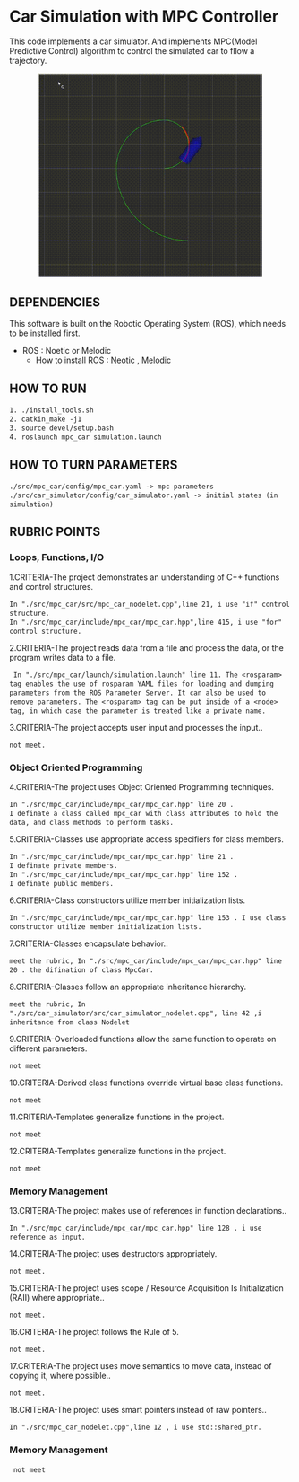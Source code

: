 #  Car Simulation with MPC Controller 

This code implements a car simulator. And implements MPC(Model Predictive Control) algorithm to control the simulated car to fllow a trajectory.

<p align="center">
    <img src="mpc.gif" width="400"/>
</p>

## DEPENDENCIES

This software is built on the Robotic Operating System (ROS), which needs to be installed first.

* ROS : Noetic or Melodic
  * How to install ROS : [Neotic](http://wiki.ros.org/noetic/Installation/Ubuntu) , [Melodic](https://wiki.ros.org/melodic)

## HOW TO RUN

```
1. ./install_tools.sh
2. catkin_make -j1
3. source devel/setup.bash
4. roslaunch mpc_car simulation.launch
```

## HOW TO TURN PARAMETERS

```
./src/mpc_car/config/mpc_car.yaml -> mpc parameters
./src/car_simulator/config/car_simulator.yaml -> initial states (in simulation)
```
## RUBRIC POINTS
### Loops, Functions, I/O
1.CRITERIA-The project demonstrates an understanding of C++ functions and control structures.
```
In "./src/mpc_car/src/mpc_car_nodelet.cpp",line 21, i use "if" control structure.
In "./src/mpc_car/include/mpc_car/mpc_car.hpp",line 415, i use "for" control structure.
```
2.CRITERIA-The project reads data from a file and process the data, or the program writes data to a file.
```
 In "./src/mpc_car/launch/simulation.launch" line 11. The <rosparam> tag enables the use of rosparam YAML files for loading and dumping parameters from the ROS Parameter Server. It can also be used to remove parameters. The <rosparam> tag can be put inside of a <node> tag, in which case the parameter is treated like a private name. 
```
3.CRITERIA-The project accepts user input and processes the input..
```
not meet. 
```
### Object Oriented Programming
4.CRITERIA-The project uses Object Oriented Programming techniques.
```
In "./src/mpc_car/include/mpc_car/mpc_car.hpp" line 20 . 
I definate a class called mpc_car with class attributes to hold the data, and class methods to perform tasks.
```
5.CRITERIA-Classes use appropriate access specifiers for class members.
```
In "./src/mpc_car/include/mpc_car/mpc_car.hpp" line 21 . 
I definate private members.
In "./src/mpc_car/include/mpc_car/mpc_car.hpp" line 152 .
I definate public members.
```
6.CRITERIA-Class constructors utilize member initialization lists.
```
In "./src/mpc_car/include/mpc_car/mpc_car.hpp" line 153 . I use class constructor utilize member initialization lists.
```
7.CRITERIA-Classes encapsulate behavior..
```
meet the rubric, In "./src/mpc_car/include/mpc_car/mpc_car.hpp" line 20 . the difination of class MpcCar.
```
8.CRITERIA-Classes follow an appropriate inheritance hierarchy.
```
meet the rubric, In "./src/car_simulator/src/car_simulator_nodelet.cpp", line 42 ,i inheritance from class Nodelet
```
9.CRITERIA-Overloaded functions allow the same function to operate on different parameters.
```
not meet
```
10.CRITERIA-Derived class functions override virtual base class functions.
```
not meet
```
11.CRITERIA-Templates generalize functions in the project.
```
not meet
```
12.CRITERIA-Templates generalize functions in the project.
```
not meet
```
### Memory Management
13.CRITERIA-The project makes use of references in function declarations..
```
In "./src/mpc_car/include/mpc_car/mpc_car.hpp" line 128 . i use reference as input.
```
14.CRITERIA-The project uses destructors appropriately.
```
not meet.
```
15.CRITERIA-The project uses scope / Resource Acquisition Is Initialization (RAII) where appropriate..
```
not meet.
```
16.CRITERIA-The project follows the Rule of 5.
```
not meet.
```
17.CRITERIA-The project uses move semantics to move data, instead of copying it, where possible..
```
not meet.
```
18.CRITERIA-The project uses smart pointers instead of raw pointers..
```
In "./src/mpc_car_nodelet.cpp",line 12 , i use std::shared_ptr.
```
### Memory Management
```
 not meet 
```
